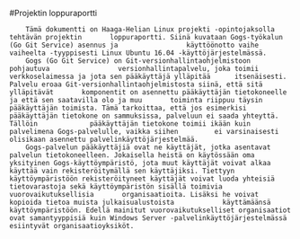 #Projektin loppuraportti

		Tämä dokumentti on Haaga-Helian Linux projekti -opintojaksolla tehtävän projektin 		loppuraportti. Siinä kuvataan Gogs-työkalun (Go Git Service) asennus ja 				käyttöönotto vaihe vaiheelta -tyyppisesti Linux Ubuntu 16.04 -käyttöjärjestelmässä.  
		Gogs (Go Git Service) on Git-versionhallintaohjelmistoon pohjautuva 				versionhallintapalvelu, joka toimii verkkoselaimessa ja jota sen pääkäyttäjä ylläpitää 		itsenäisesti. Palvelu eroaa Git-versionhallintaohjelmistosta siinä, että sitä ylläpitävät 		komponentit on asennettu pääkäyttäjän tietokoneelle ja että sen saatavilla olo ja muu 		toiminta riippuu täysin pääkäyttäjän toimista. Tämä tarkoittaa, että jos esimerkisi 		pääkäyttäjän tietokone on sammuksissa, palveluun ei saada yhteyttä. Tällöin 			pääkäyttäjän tietokone toimii ikään kuin palvelimena Gogs-palvelulle, vaikka siihen 		ei varsinaisesti olisikaan asennettu palvelinkäyttöjärjestelmää.  
		Gogs-palvelun pääkäyttäjiä ovat ne käyttäjät, jotka asentavat palvelun tietokoneelleen. Jokaisella heistä on käytössään oma yksityinen Gogs-käyttöympäristö, jota muut käyttäjät voivat alkaa käyttää vain rekisteröitymällä sen käyttäjiksi. Tiettyyn käyttöympäristöön rekisteröityneet käyttäjät voivat luoda yhteisiä tietovarastoja sekä käyttöympäristön sisällä toimivia vuorovaikutuksellisia 		organisaatioita. Lisäksi he voivat kopioida tietoa muista julkaisualustoista 			käyttämäänsä käyttöympäristöön. Edellä mainitut vuorovaikutukselliset organisaatiot ovat samantyyppisiä kuin Windows Server -palvelinkäyttöjärjestelmässä esiintyvät organisaatioyksiköt.
